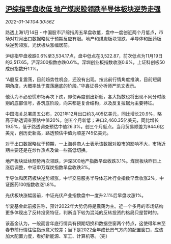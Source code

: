 <!--1642136462000-->
[沪综指早盘收低 地产煤炭股领跌半导体板块逆势走强](https://cn.reuters.com/article/china-stock-0114-fri-idCNKBS2JO0AD)
------

<div><i>2022-01-14T04:30:56Z</i></div><p>路透上海1月14日 - 中国股市沪综指周五早盘收低，盘中一度创近两个月低点，市场对12月出口数据略优于预期反应有限。地产和煤炭板块领跌，半导体和医药板块逆势领涨，光伏板块涨幅居前。</p><p>沪综指早盘收跌0.6%至3,534.17点，盘中低点在3,522.87，前次低点为11月19日的3,517.65。沪深300指数亦跌0.6%。深圳创业板指数收涨0.6%，上证科创板50成份指数升1.1%。</p><p>“A股反复震荡，目前趋势性机会，还没有出现。按此前行情角度推演，目前短周期角度，大概率处于震荡磨底的阶段。”华鑫证券分析师严凯文表示。</p><p>他认为不必恐慌市场再次下跌，即使再度创出新低，各大指数也将出现不同分时级别的底部信号，各筑底阶段，向来都是复合结构，以及反复拉锯为主要特征。</p><p>中国海关总署周五公布，2021年12月出口约3,405亿美元，同比增长20.9%，略高于路透调查预估中值20%，创五个月新低；进口2,460.35亿美元，同比增长19.5%，低于路透调查预估中值26.3%，创三个月低点。当月贸易顺差为944.6亿美元，创历史新高，路透预估中值为顺差745亿美元。</p><p>对于出口数据略优于预期，一上海券商人士表示该数据对股市的影响不大，市场近期主要还是在炒作热点及做一些高低切换。</p><p>地产板块延续颓势再次领跌，沪深300地产指数早盘收跌3.1%。煤炭板块昨日上涨后调整，中证申万煤炭指数早盘收跌3%。</p><p>半导体和医药板块逆势领涨，中华交易服务半导体芯片行业指数早盘收涨2%，中证医药100指数收涨1.8%。</p><p>光伏板块涨幅居前，中证光伏产业指数盘中一度升2.1%后早盘收涨1%。</p><p>华夏基金此前报告称，预计2022年大势仍将是震荡为主。近一个多月的市场结构更多体现出了反转投资特征，判断当下较为混沌的反转投资的格局只是暂时的。</p><p>该基金认为，一般而言年底行情具有预期切换和数据空窗两个特点，这使得年末至春节前行情往往指示意义较差；当下是2022全年成长景气方向的配置窗口，应该加大配置力度，看好新能源、军工、计算机等。（完）</p>
